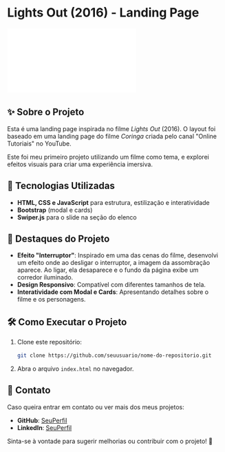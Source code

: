 # Lights Out (2016) - Landing Page

![Lights Out](layout/page1.pdf)

## ✨ Sobre o Projeto
Esta é uma landing page inspirada no filme *Lights Out* (2016). O layout foi baseado em uma landing page do filme *Coringa* criada pelo canal "Online Tutoriais" no YouTube.

Este foi meu primeiro projeto utilizando um filme como tema, e explorei efeitos visuais para criar uma experiência imersiva.

## 💪 Tecnologias Utilizadas
- **HTML, CSS e JavaScript** para estrutura, estilização e interatividade
- **Bootstrap** (modal e cards)
- **Swiper.js** para o slide na seção do elenco

## 🎥 Destaques do Projeto
- **Efeito "Interruptor"**: Inspirado em uma das cenas do filme, desenvolvi um efeito onde ao desligar o interruptor, a imagem da assombração aparece. Ao ligar, ela desaparece e o fundo da página exibe um corredor iluminado.
- **Design Responsivo**: Compatível com diferentes tamanhos de tela.
- **Interatividade com Modal e Cards**: Apresentando detalhes sobre o filme e os personagens.

## 🛠️ Como Executar o Projeto
1. Clone este repositório:
   ```bash
   git clone https://github.com/seuusuario/nome-do-repositorio.git
   ```
2. Abra o arquivo `index.html` no navegador.

## 💌 Contato
Caso queira entrar em contato ou ver mais dos meus projetos:
- **GitHub**: [SeuPerfil](https://github.com/seuusuario)
- **LinkedIn**: [SeuPerfil](https://linkedin.com/in/seuperfil)

Sinta-se à vontade para sugerir melhorias ou contribuir com o projeto! 💛

